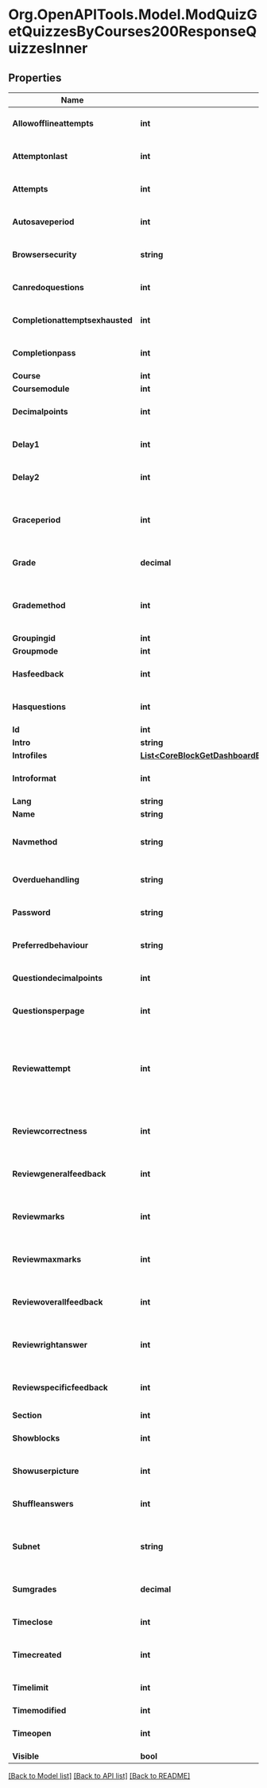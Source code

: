 # Org.OpenAPITools.Model.ModQuizGetQuizzesByCourses200ResponseQuizzesInner

## Properties

Name | Type | Description | Notes
------------ | ------------- | ------------- | -------------
**Allowofflineattempts** | **int** | Whether to allow the quiz to be attempted                                                                             offline in the mobile app | [optional] [default to null]
**Attemptonlast** | **int** | Whether subsequent attempts start from the answer                                                                     to the previous attempt (1) or start blank (0). | [optional] [default to null]
**Attempts** | **int** | The maximum number of attempts a student is allowed. | [optional] [default to null]
**Autosaveperiod** | **int** | Auto-save delay | [optional] [default to null]
**Browsersecurity** | **string** | Restriciton on the browser the student must                                                                     use. E.g. &#39;securewindow&#39;. | [optional] [default to "null"]
**Canredoquestions** | **int** | Allows students to redo any completed question                                                                         within a quiz attempt. | [optional] [default to null]
**Completionattemptsexhausted** | **int** | Mark quiz complete when the student has                                                                                 exhausted the maximum number of attempts | [optional] [default to null]
**Completionpass** | **int** | Whether to require passing grade | [optional] [default to null]
**Course** | **int** | Course id | [optional] 
**Coursemodule** | **int** | Course module id | [optional] 
**Decimalpoints** | **int** | Number of decimal points to use when displaying                                                                     grades. | [optional] [default to null]
**Delay1** | **int** | Delay that must be left between the first and second attempt,                                                             in seconds. | [optional] [default to null]
**Delay2** | **int** | Delay that must be left between the second and subsequent                                                             attempt, in seconds. | [optional] [default to null]
**Graceperiod** | **int** | The amount of time (in seconds) after the time limit                                                                 runs out during which attempts can still be submitted,                                                                 if overduehandling is set to allow it. | [optional] [default to null]
**Grade** | **decimal** | The total that the quiz overall grade is scaled to be                                                             out of. | [optional] [default to nullM]
**Grademethod** | **int** | One of the values QUIZ_GRADEHIGHEST, QUIZ_GRADEAVERAGE,                                                                     QUIZ_ATTEMPTFIRST or QUIZ_ATTEMPTLAST. | [optional] [default to null]
**Groupingid** | **int** | Group id | [optional] 
**Groupmode** | **int** | Group mode | [optional] 
**Hasfeedback** | **int** | Whether the quiz has any non-blank feedback text | [optional] [default to null]
**Hasquestions** | **int** | Whether the quiz has questions | [optional] [default to null]
**Id** | **int** | Activity instance id | [optional] 
**Intro** | **string** | Activity introduction | [optional] 
**Introfiles** | [**List&lt;CoreBlockGetDashboardBlocks200ResponseBlocksInnerContentsFilesInner&gt;**](CoreBlockGetDashboardBlocks200ResponseBlocksInnerContentsFilesInner.md) |  | [optional] 
**Introformat** | **int** | intro format (1 &#x3D; HTML, 0 &#x3D; MOODLE, 2 &#x3D; PLAIN, or 4 &#x3D; MARKDOWN) | [optional] 
**Lang** | **string** | Forced activity language | [optional] 
**Name** | **string** | Activity name | [optional] 
**Navmethod** | **string** | Any constraints on how the user is allowed to navigate                                                                 around the quiz. Currently recognised values are                                                                 &#39;free&#39; and &#39;seq&#39;. | [optional] [default to "null"]
**Overduehandling** | **string** | The method used to handle overdue attempts.                                                                     &#39;autosubmit&#39;, &#39;graceperiod&#39; or &#39;autoabandon&#39;. | [optional] [default to "null"]
**Password** | **string** | A password that the student must enter before starting or                                                                 continuing a quiz attempt. | [optional] [default to "null"]
**Preferredbehaviour** | **string** | The behaviour to ask questions to use. | [optional] [default to "null"]
**Questiondecimalpoints** | **int** | Number of decimal points to use when                                                                             displaying question grades.                                                                             (-1 means use decimalpoints.) | [optional] [default to null]
**Questionsperpage** | **int** | How often to insert a page break when editing                                                                         the quiz, or when shuffling the question order. | [optional] [default to null]
**Reviewattempt** | **int** | Whether users are allowed to review their quiz                                                                     attempts at various times. This is a bit field, decoded by the                                                                     \\mod_quiz\\question\\display_options class. It is formed by ORing                                                                     together the constants defined there. | [optional] [default to null]
**Reviewcorrectness** | **int** | Whether users are allowed to review their quiz                                                        attempts at various times.A bit field, like reviewattempt. | [optional] [default to null]
**Reviewgeneralfeedback** | **int** | Whether users are allowed to review their                                                                             quiz attempts at various times. A bit field, like                                                                             reviewattempt. | [optional] [default to null]
**Reviewmarks** | **int** | Whether users are allowed to review their quiz attempts                                                                 at various times. A bit field, like reviewattempt. | [optional] [default to null]
**Reviewmaxmarks** | **int** | Whether users are allowed to review their quiz                                                   attempts at various times. A bit field, like reviewattempt. | [optional] [default to null]
**Reviewoverallfeedback** | **int** | Whether users are allowed to review their quiz                                                                             attempts at various times. A bit field, like                                                                             reviewattempt. | [optional] [default to null]
**Reviewrightanswer** | **int** | Whether users are allowed to review their quiz                                                                         attempts at various times. A bit field, like                                                                         reviewattempt. | [optional] [default to null]
**Reviewspecificfeedback** | **int** | Whether users are allowed to review their                                                                             quiz attempts at various times. A bit field, like                                                                             reviewattempt. | [optional] 
**Section** | **int** | Course section id | [optional] 
**Showblocks** | **int** | Whether blocks should be shown on the attempt.php and                                                                 review.php pages. | [optional] [default to null]
**Showuserpicture** | **int** | Option to show the user&#39;s picture during the                                                                     attempt and on the review page. | [optional] [default to null]
**Shuffleanswers** | **int** | Whether the parts of the question should be shuffled,                                                                     in those question types that support it. | [optional] [default to null]
**Subnet** | **string** | Used to restrict the IP addresses from which this quiz can                                                             be attempted. The format is as requried by the address_in_subnet                                                             function. | [optional] [default to "null"]
**Sumgrades** | **decimal** | The total of all the question instance maxmarks. | [optional] [default to nullM]
**Timeclose** | **int** | The time when this quiz closes. (0 &#x3D; no restriction.) | [optional] [default to null]
**Timecreated** | **int** | The time when the quiz was added to the course. | [optional] [default to null]
**Timelimit** | **int** | The time limit for quiz attempts, in seconds. | [optional] [default to null]
**Timemodified** | **int** | Last modified time. | [optional] 
**Timeopen** | **int** | The time when this quiz opens. (0 &#x3D; no restriction.) | [optional] [default to null]
**Visible** | **bool** | Visible | [optional] 

[[Back to Model list]](../README.md#documentation-for-models) [[Back to API list]](../README.md#documentation-for-api-endpoints) [[Back to README]](../README.md)

